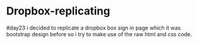 # Dropbox-replicating
#day23 i decided to replicate a dropbox box sign in page which it was bootstrap design before so i try to make use of the raw html and css code.
